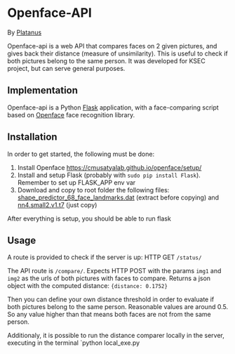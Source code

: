 # Openface-API
By [Platanus](http://platan.us)

Openface-api is a web API that compares faces on 2 given pictures, and gives back their distance (measure of unsimilarity).  This is useful to check if both pictures belong to the same person.  It was developed for KSEC project, but can serve general purposes.

## Implementation
Openface-api is a Python [Flask](http://flask.pocoo.org/) application, with a face-comparing script based on [Openface](https://cmusatyalab.github.io/openface/) face recognition library.

## Installation
In order to get started, the following must be done:

1. Install Openface https://cmusatyalab.github.io/openface/setup/
2. Install and setup Flask (probably with `sudo pip install Flask`).  Remember to set up FLASK_APP env var
3. Download and copy to root folder the following files: [shape_predictor_68_face_landmarks.dat](http://dlib.net/files/shape_predictor_68_face_landmarks.dat.bz2) (extract before copying) and [nn4.small2.v1.t7](http://openface-models.storage.cmusatyalab.org/nn4.small2.v1.t7) (just copy)

After everything is setup, you should be able to run flask 

## Usage

A route is provided to check if the server is up:  HTTP GET `/status/`

The API route is `/compare/`.  Expects HTTP POST with the params `img1` and `img2` as the urls of both pictures with faces to compare.  Returns a json object with the computed distance: `{distance: 0.1752}`

Then you can define your own distance threshold in order to evaluate if both pictures belong to the same person.  Reasonable values are around 0.5.  So any value higher than that means both faces are not from the same person.

Additionaly, it is possible to run the distance comparer locally in the server, executing in the terminal `python local_exe.py <img1> <img2>